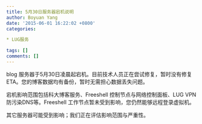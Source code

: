 ```yaml
---
title: 5月30日服务器宕机说明
author: Boyuan Yang
date: '2015-06-01 16:22:02 +0800'
categories:

* LUG服务

tags: []
comments: []
---
```


blog 服务器于5月30日凌晨起宕机。目前技术人员正在尝试修复，暂时没有修复 ETA。您的博客数据均有备份，暂时无需担心数据丢失问题。

宕机影响范围包括科大博客服务、Freeshell 控制节点与网络控制面板、LUG VPN 防污染DNS等。Freeshell 工作节点暂未受到影响，您仍然能够远程登录虚拟机。

其它服务器可能受到影响；我们正在评估影响范围与严重性。

